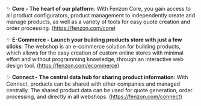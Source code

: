 ✨ **Core - The heart of our platform**: With Fenzon Core, you gain access to all product configurators, product management to independently create and manage products, as well as a variety of tools for easy quote creation and order processing.
(https://fenzon.com/core)

✨ **E-Commerce - Launch your building products store with just a few clicks**: The webshop is an e-commerce solution for building products, which allows for the easy creation of custom online stores with minimal effort and without programming knowledge, through an interactive web design tool.
(https://fenzon.com/ecommerce)

✨ **Connect - The central data hub for sharing product information**: With Connect, products can be shared with other companies and managed centrally. The shared product data can be used for quote generation, order processing, and directly in all webshops.
(https://fenzon.com/connect)


<!---
FenzonSoftware/FenzonSoftware is a ✨ special ✨ repository because its `README.md` (this file) appears on your GitHub profile.
You can click the Preview link to take a look at your changes.
--->

